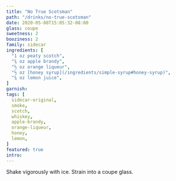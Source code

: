 ```yaml
---
title: "No True Scotsman"
path: "/drinks/no-true-scotsman"
date: 2020-05-08T15:05:32-08:00
glass: coupe
sweetness: 2
booziness: 2
family: sidecar
ingredients: [
  "1 oz peaty scotch",
  "¾ oz apple brandy",
  "½ oz orange liqueur",
  "½ oz [honey syrup](/ingredients/simple-syrup#honey-syrup)",
  "¾ oz lemon juice",
]
garnish:
tags: [
  sidecar-original,
  smoke,
  scotch,
  whiskey,
  apple-brandy,
  orange-liqueur,
  honey,
  lemon,
]
featured: true
intro:
---
```

Shake vigorously with ice. Strain into a coupe glass.
